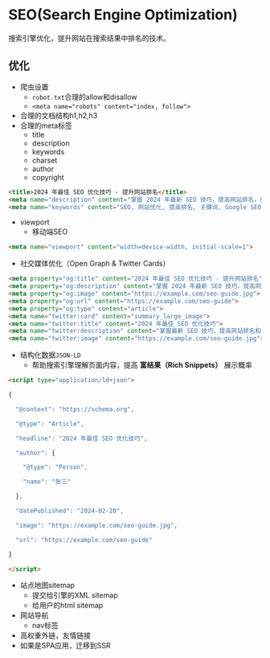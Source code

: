 # SEO(Search Engine Optimization)
搜索引擎优化，提升网站在搜索结果中排名的技术。

## 优化
- 爬虫设置
	- `robot.txt`合理的allow和disallow
	- `<meta name="robots" content="index, follow">`
- 合理的文档结构h1,h2,h3
- 合理的meta标签
	- title
	- description
	- keywords
	- charset
	- author
	- copyright
```html
<title>2024 年最佳 SEO 优化技巧 - 提升网站排名</title>
<meta name="description" content="掌握 2024 年最新 SEO 技巧，提高网站排名，优化网站结构，关键词策略，提升流量。">
<meta name="keywords" content="SEO, 网站优化, 提高排名, 关键词, Google SEO">
```
- viewport
	- 移动端SEO
```html
<meta name="viewport" content="width=device-width, initial-scale=1">
```
- 社交媒体优化（Open Graph & Twitter Cards）
```html
<meta property="og:title" content="2024 年最佳 SEO 优化技巧 - 提升网站排名">
<meta property="og:description" content="掌握 2024 年最新 SEO 技巧，提高网站排名，优化网站结构，关键词策略，提升流量。">
<meta property="og:image" content="https://example.com/seo-guide.jpg">
<meta property="og:url" content="https://example.com/seo-guide">	
<meta property="og:type" content="article">
<meta name="twitter:card" content="summary_large_image">
<meta name="twitter:title" content="2024 年最佳 SEO 优化技巧">
<meta name="twitter:description" content="掌握最新 SEO 技巧，提高网站排名和流量。">
<meta name="twitter:image" content="https://example.com/seo-guide.jpg">
```
- 结构化数据`JSON-LD`
	- 帮助搜索引擎理解页面内容，提高 **富结果（Rich Snippets）** 展示概率
```html
<script type="application/ld+json">

{

  "@context": "https://schema.org",

  "@type": "Article",

  "headline": "2024 年最佳 SEO 优化技巧",

  "author": {

    "@type": "Person",

    "name": "张三"

  },

  "datePublished": "2024-02-20",

  "image": "https://example.com/seo-guide.jpg",

  "url": "https://example.com/seo-guide"

}

</script>
```
- 站点地图sitemap
	- 提交给引擎的XML sitemap
	- 给用户的html sitemap
- 网站导航
	- nav标签
- 高权重外链，友情链接
- 如果是SPA应用，迁移到SSR
